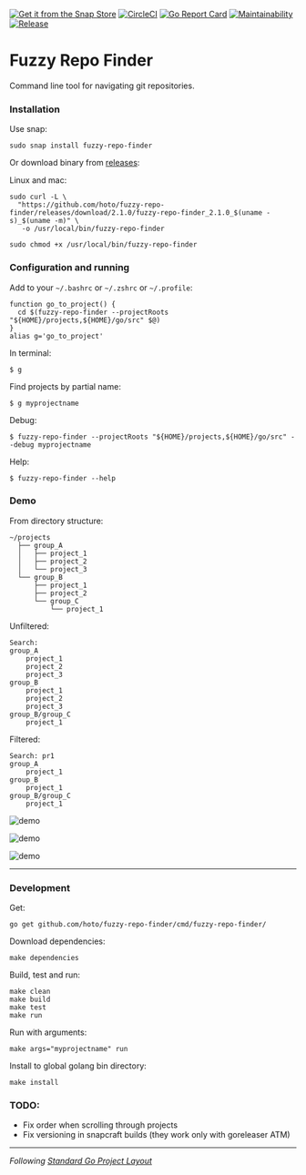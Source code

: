 [![Get it from the Snap Store](https://snapcraft.io/static/images/badges/en/snap-store-white.svg)](https://snapcraft.io/fuzzy-repo-finder)
[![CircleCI](https://circleci.com/gh/hoto/fuzzy-repo-finder/tree/master.svg?style=svg)](https://circleci.com/gh/hoto/fuzzy-repo-finder/tree/master)
[![Go Report Card](https://goreportcard.com/badge/github.com/hoto/fuzzy-repo-finder)](https://goreportcard.com/report/github.com/hoto/fuzzy-repo-finder)
[![Maintainability](https://api.codeclimate.com/v1/badges/27f61a82b9a5589f1a07/maintainability)](https://codeclimate.com/github/hoto/fuzzy-repo-finder/maintainability)
[![Release](https://img.shields.io/github/release/hoto/fuzzy-repo-finder.svg?style=flat-square)](https://github.com/hoto/fuzzy-repo-finder/releases/latest)
# Fuzzy Repo Finder

Command line tool for navigating git repositories.

### Installation

Use snap:

    sudo snap install fuzzy-repo-finder
    
Or download binary from [releases](https://github.com/hoto/fuzzy-repo-finder/releases):

Linux and mac:

    sudo curl -L \
      "https://github.com/hoto/fuzzy-repo-finder/releases/download/2.1.0/fuzzy-repo-finder_2.1.0_$(uname -s)_$(uname -m)" \
       -o /usr/local/bin/fuzzy-repo-finder

    sudo chmod +x /usr/local/bin/fuzzy-repo-finder

### Configuration and running

Add to your `~/.bashrc` or `~/.zshrc` or `~/.profile`:  

    function go_to_project() {
      cd $(fuzzy-repo-finder --projectRoots "${HOME}/projects,${HOME}/go/src" $@)
    }
    alias g='go_to_project'

In terminal:

    $ g
    
Find projects by partial name:

    $ g myprojectname
    
Debug:
  
    $ fuzzy-repo-finder --projectRoots "${HOME}/projects,${HOME}/go/src" --debug myprojectname
    
Help:
  
    $ fuzzy-repo-finder --help

### Demo

From directory structure:

    ~/projects
      ├── group_A
      │   ├── project_1
      │   ├── project_2
      │   └── project_3
      └── group_B
          ├── project_1
          ├── project_2
          └── group_C
              └── project_1

Unfiltered:

    Search: 
    group_A
        project_1
        project_2
        project_3
    group_B
        project_1
        project_2
        project_3
    group_B/group_C
        project_1

Filtered:

    Search: pr1
    group_A
        project_1
    group_B
        project_1
    group_B/group_C
        project_1

![demo](https://github.com/hoto/fuzzy-repo-finder/wiki/images/001.png)  

![demo](https://github.com/hoto/fuzzy-repo-finder/wiki/images/002.gif)  

![demo](https://github.com/hoto/fuzzy-repo-finder/wiki/images/005.gif)  

---

### Development

Get:

    go get github.com/hoto/fuzzy-repo-finder/cmd/fuzzy-repo-finder/

Download dependencies:

    make dependencies

Build, test and run:

    make clean
    make build
    make test
    make run

Run with arguments:

    make args="myprojectname" run

Install to global golang bin directory:

    make install

### TODO:
* Fix order when scrolling through projects
* Fix versioning in snapcraft builds (they work only with goreleaser ATM)

---
_Following_ [_Standard Go Project Layout_](https://github.com/golang-standards/project-layout)
